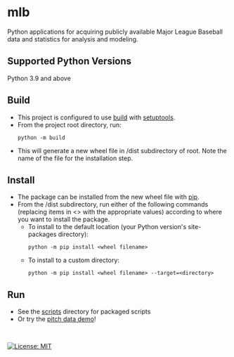 # mlb

Python applications for acquiring publicly available Major League Baseball data and statistics for analysis and modeling.

## Supported Python Versions

Python 3.9 and above

## Build

- This project is configured to use [build](https://pypi.org/project/build/) with [setuptools](https://setuptools.pypa.io/en/latest/setuptools.html).
- From the project root directory, run:
    ```commandline
    python -m build
    ```
- This will generate a new wheel file in /dist subdirectory of root. Note the name of the file for the installation step.

## Install

- The package can be installed from the new wheel file with [pip](https://pypi.org/project/pip/).
- From the /dist subdirectory, run either of the following commands (replacing items in \<> with the appropriate 
values) according to where you want to install the package. 
  - To install to the default location (your Python version's site-packages directory): 
    ```commandline
    python -m pip install <wheel filename>
    ```
  - To install to a custom directory:
    ```commandline
    python -m pip install <wheel filename> --target=<directory>
    ```

## Run

- See the [scripts](https://github.com/leftyhook/mlb/blob/main/mlb/scripts) directory for packaged scripts
- Or try the [pitch data demo](https://github.com/leftyhook/mlb/blob/main/mlb/pitch_data_demo)!

&nbsp; 

[![License: MIT](https://img.shields.io/badge/License-MIT-yellow.svg)](https://github.com/leftyhook/mlb/blob/main/LICENSE.txt)